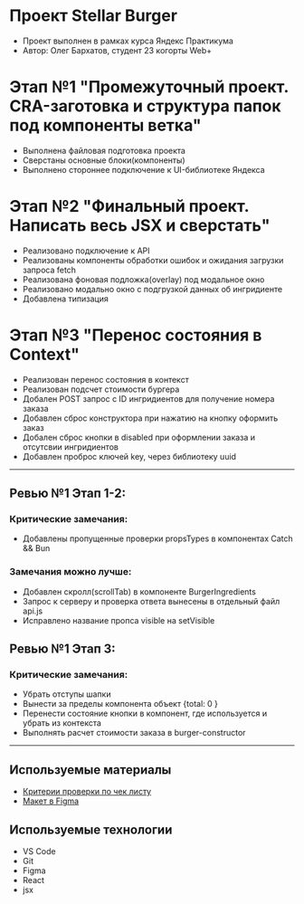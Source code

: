 # **Проект Stellar Burger**
- Проект выполнен в рамках курса Яндекс Практикума
- Автор: Олег Бархатов, студент 23 когорты Web+
# Этап №1 "Промежуточный проект. CRA-заготовка и структура папок под компоненты ветка"
- Выполнена файловая подготовка проекта
- Сверстаны основные блоки(компоненты)
- Выполнено стороннее подключение к UI-библиотеке Яндекса
# Этап №2 "Финальный проект. Написать весь JSX и сверстать"
- Реализовано подключение к API
- Реализованы компоненты обработки ошибок и ожидания загрузки запроса fetch
- Реализована фоновая подложка(overlay) под модальное окно
- Реализовано модально окно с подгрузкой данных об ингридиенте
- Добавлена типизация 
# Этап №3 "Перенос состояния в Context"
- Реализован перенос состояния в контекст
- Реализован подсчет стоимости бургера
- Добален POST запрос с ID ингридиентов для получение номера заказа
- Добавлен сброс конструктора при нажатию на кнопку оформить заказ
- Добален сброс кнопки в disabled при оформлении заказа и отсутсвии ингридиентов 
- Добавлен проброс ключей key, через библиотеку uuid
________________________________________________
## Ревью №1 Этап 1-2:
### Критические замечания:
- Добавлены пропущенные проверки propsTypes в компонентах Catch && Bun
### Замечания можно лучше:
- Добавлен скролл(scrollTab) в компоненте BurgerIngredients
- Запрос к серверу и проверка ответа вынесены в отдельный файл api.js
- Исправлено название пропса visible на setVisible
## Ревью №1 Этап 3:
### Критические замечания:
- Убрать отступы шапки
- Вынести за пределы компонента объект {total: 0 } 
- Перенести состояние кнопки в компонент, где используется и убрать из контекста
- Выполнять расчет стоимости заказа в burger-constructor
 _______________________________________________
## Используемые материалы
- [Критерии проверки по чек листу](https://code.s3.yandex.net/web-plus/checklists/checklist_pdf/checklist_7.pdf)
- [Макет в Figma](https://www.figma.com/file/ocw9a6hNGeAejl4F3G9fp8/React-_-Проектные-задачи-(3-месяца)_external_link?node-id=2973%3A2032&mode=dev)
## Используемые технологии
- VS Code
- Git
- Figma
- React
- jsx

